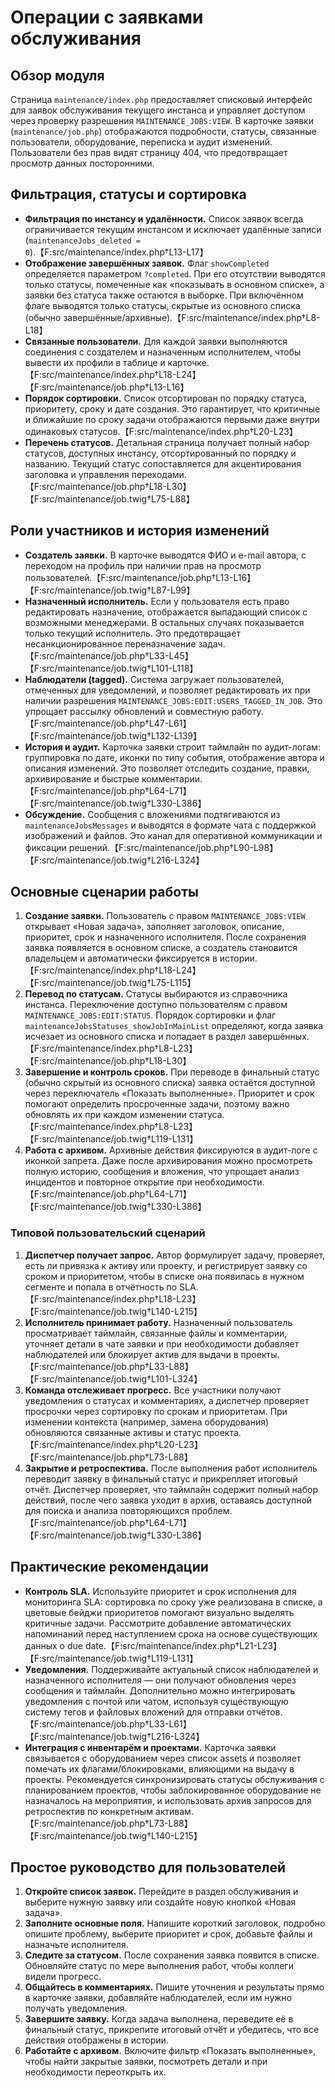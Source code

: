 # Операции с заявками обслуживания

## Обзор модуля
Страница `maintenance/index.php` предоставляет списковый интерфейс для заявок обслуживания текущего инстанса и управляет доступом через проверку разрешения `MAINTENANCE_JOBS:VIEW`. В карточке заявки (`maintenance/job.php`) отображаются подробности, статусы, связанные пользователи, оборудование, переписка и аудит изменений. Пользователи без прав видят страницу 404, что предотвращает просмотр данных посторонними.

## Фильтрация, статусы и сортировка
- **Фильтрация по инстансу и удалённости.** Список заявок всегда ограничивается текущим инстансом и исключает удалённые записи (`maintenanceJobs_deleted = 0`).【F:src/maintenance/index.php†L13-L17】
- **Отображение завершённых заявок.** Флаг `showCompleted` определяется параметром `?completed`. При его отсутствии выводятся только статусы, помеченные как «показывать в основном списке», а заявки без статуса также остаются в выборке. При включённом флаге выводятся только статусы, скрытые из основного списка (обычно завершённые/архивные).【F:src/maintenance/index.php†L8-L18】
- **Связанные пользователи.** Для каждой заявки выполняются соединения с создателем и назначенным исполнителем, чтобы вывести их профили в таблице и карточке.【F:src/maintenance/index.php†L18-L24】【F:src/maintenance/job.php†L13-L16】
- **Порядок сортировки.** Список отсортирован по порядку статуса, приоритету, сроку и дате создания. Это гарантирует, что критичные и ближайшие по сроку задачи отображаются первыми даже внутри одинаковых статусов.【F:src/maintenance/index.php†L20-L23】
- **Перечень статусов.** Детальная страница получает полный набор статусов, доступных инстансу, отсортированный по порядку и названию. Текущий статус сопоставляется для акцентирования заголовка и управления переходами.【F:src/maintenance/job.php†L18-L30】【F:src/maintenance/job.twig†L75-L88】

## Роли участников и история изменений
- **Создатель заявки.** В карточке выводятся ФИО и e-mail автора, с переходом на профиль при наличии прав на просмотр пользователей.【F:src/maintenance/job.php†L13-L16】【F:src/maintenance/job.twig†L87-L99】
- **Назначенный исполнитель.** Если у пользователя есть право редактировать назначение, отображается выпадающий список с возможными менеджерами. В остальных случаях показывается только текущий исполнитель. Это предотвращает несанкционированное переназначение задач.【F:src/maintenance/job.php†L33-L45】【F:src/maintenance/job.twig†L101-L118】
- **Наблюдатели (tagged).** Система загружает пользователей, отмеченных для уведомлений, и позволяет редактировать их при наличии разрешения `MAINTENANCE_JOBS:EDIT:USERS_TAGGED_IN_JOB`. Это упрощает рассылку обновлений и совместную работу.【F:src/maintenance/job.php†L47-L61】【F:src/maintenance/job.twig†L132-L139】
- **История и аудит.** Карточка заявки строит таймлайн по аудит-логам: группировка по дате, иконки по типу события, отображение автора и описания изменений. Это позволяет отследить создание, правки, архивирование и быстрые комментарии.【F:src/maintenance/job.php†L64-L71】【F:src/maintenance/job.twig†L330-L386】
- **Обсуждение.** Сообщения с вложениями подтягиваются из `maintenanceJobsMessages` и выводятся в формате чата с поддержкой изображений и файлов. Это канал для оперативной коммуникации и фиксации решений.【F:src/maintenance/job.php†L90-L98】【F:src/maintenance/job.twig†L216-L324】

## Основные сценарии работы
1. **Создание заявки.** Пользователь с правом `MAINTENANCE_JOBS:VIEW` открывает «Новая задача», заполняет заголовок, описание, приоритет, срок и назначенного исполнителя. После сохранения заявка появляется в основном списке, а создатель становится владельцем и автоматически фиксируется в истории.【F:src/maintenance/index.php†L18-L24】【F:src/maintenance/job.twig†L75-L115】
2. **Перевод по статусам.** Статусы выбираются из справочника инстанса. Переключение доступно пользователям с правом `MAINTENANCE_JOBS:EDIT:STATUS`. Порядок сортировки и флаг `maintenanceJobsStatuses_showJobInMainList` определяют, когда заявка исчезает из основного списка и попадает в раздел завершённых.【F:src/maintenance/index.php†L8-L23】【F:src/maintenance/job.php†L18-L30】
3. **Завершение и контроль сроков.** При переводе в финальный статус (обычно скрытый из основного списка) заявка остаётся доступной через переключатель «Показать выполненные». Приоритет и срок помогают определить просроченные задачи, поэтому важно обновлять их при каждом изменении статуса.【F:src/maintenance/index.php†L8-L23】【F:src/maintenance/job.twig†L119-L131】
4. **Работа с архивом.** Архивные действия фиксируются в аудит-логе с иконкой запрета. Даже после архивирования можно просмотреть полную историю, сообщения и вложения, что упрощает анализ инцидентов и повторное открытие при необходимости.【F:src/maintenance/job.php†L64-L71】【F:src/maintenance/job.twig†L330-L386】

### Типовой пользовательский сценарий
1. **Диспетчер получает запрос.** Автор формулирует задачу, проверяет, есть ли привязка к активу или проекту, и регистрирует заявку со сроком и приоритетом, чтобы в списке она появилась в нужном сегменте и попала в отчётность по SLA.【F:src/maintenance/index.php†L18-L23】【F:src/maintenance/job.twig†L140-L215】
2. **Исполнитель принимает работу.** Назначенный пользователь просматривает таймлайн, связанные файлы и комментарии, уточняет детали в чате заявки и при необходимости добавляет наблюдателей или блокирует актив для выдачи в проекты.【F:src/maintenance/job.php†L33-L88】【F:src/maintenance/job.twig†L101-L324】
3. **Команда отслеживает прогресс.** Все участники получают уведомления о статусах и комментариях, а диспетчер проверяет просрочки через сортировку по срокам и приоритетам. При изменении контекста (например, замена оборудования) обновляются связанные активы и статус проекта.【F:src/maintenance/index.php†L20-L23】【F:src/maintenance/job.php†L73-L88】
4. **Закрытие и ретроспектива.** После выполнения работ исполнитель переводит заявку в финальный статус и прикрепляет итоговый отчёт. Диспетчер проверяет, что таймлайн содержит полный набор действий, после чего заявка уходит в архив, оставаясь доступной для поиска и анализа повторяющихся проблем.【F:src/maintenance/job.php†L64-L71】【F:src/maintenance/job.twig†L330-L386】

## Практические рекомендации
- **Контроль SLA.** Используйте приоритет и срок исполнения для мониторинга SLA: сортировка по сроку уже реализована в списке, а цветовые бейджи приоритетов помогают визуально выделять критичные задачи. Рассмотрите добавление автоматических напоминаний перед наступлением срока на основе существующих данных о due date.【F:src/maintenance/index.php†L21-L23】【F:src/maintenance/job.twig†L119-L131】
- **Уведомления.** Поддерживайте актуальный список наблюдателей и назначенного исполнителя — они получают обновления через сообщения и таймлайн. Дополнительно можно интегрировать уведомления с почтой или чатом, используя существующую систему тегов и файловых вложений для отправки отчётов.【F:src/maintenance/job.php†L33-L61】【F:src/maintenance/job.twig†L216-L324】
- **Интеграция с инвентарём и проектами.** Карточка заявки связывается с оборудованием через список assets и позволяет помечать их флагами/блокировками, влияющими на выдачу в проекты. Рекомендуется синхронизировать статусы обслуживания с планированием проектов, чтобы заблокированное оборудование не назначалось на мероприятия, и использовать архив запросов для ретроспектив по конкретным активам.【F:src/maintenance/job.php†L73-L88】【F:src/maintenance/job.twig†L140-L215】


## Простое руководство для пользователей
1. **Откройте список заявок.** Перейдите в раздел обслуживания и выберите нужную заявку или создайте новую кнопкой «Новая задача».
2. **Заполните основные поля.** Напишите короткий заголовок, подробно опишите проблему, выберите приоритет и срок, добавьте файлы и назначьте исполнителя.
3. **Следите за статусом.** После сохранения заявка появится в списке. Обновляйте статус по мере выполнения работ, чтобы коллеги видели прогресс.
4. **Общайтесь в комментариях.** Пишите уточнения и результаты прямо в карточке заявки, добавляйте наблюдателей, если им нужно получать уведомления.
5. **Завершите заявку.** Когда задача выполнена, переведите её в финальный статус, прикрепите итоговый отчёт и убедитесь, что все действия отображены в истории.
6. **Работайте с архивом.** Включите фильтр «Показать выполненные», чтобы найти закрытые заявки, посмотреть детали и при необходимости переоткрыть их.
